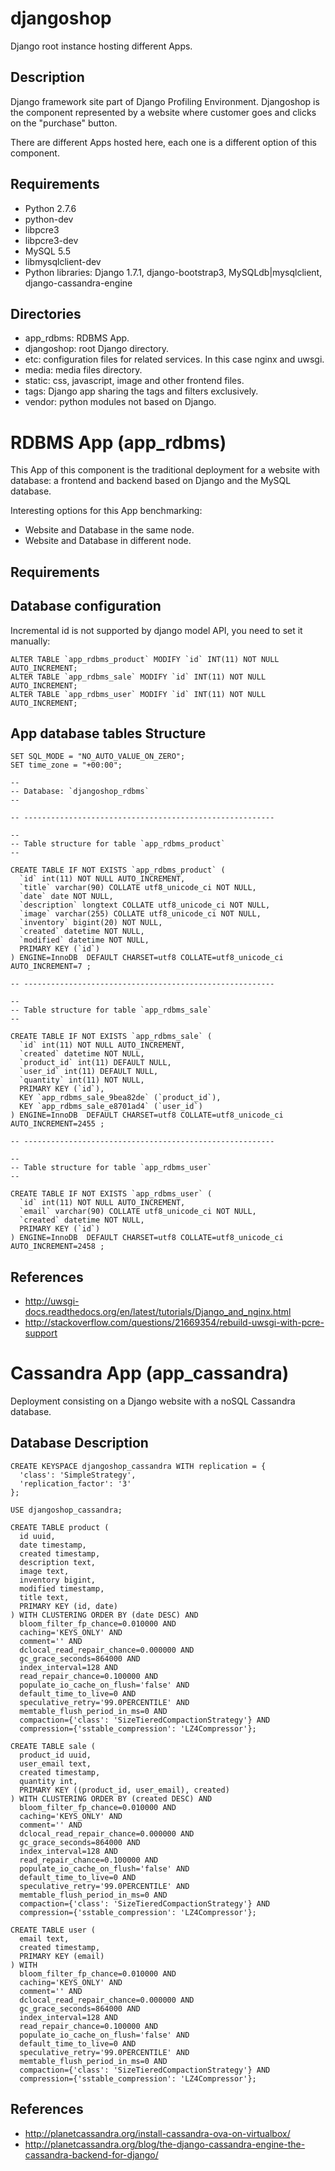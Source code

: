 djangoshop
==========

Django root instance hosting different Apps.


Description
-----------

Django framework site part of Django Profiling Environment. Djangoshop is the
component represented by a website where customer goes and clicks on the 
"purchase" button.

There are different Apps hosted here, each one is a different option of this
component. 


Requirements
------------

* Python 2.7.6
* python-dev
* libpcre3
* libpcre3-dev
* MySQL 5.5
* libmysqlclient-dev
* Python libraries: Django 1.7.1, django-bootstrap3, MySQLdb|mysqlclient, 
  django-cassandra-engine


Directories
-----------

* app_rdbms: RDBMS App.
* djangoshop: root Django directory.
* etc: configuration files for related services. In this case nginx and uwsgi.
* media: media files directory.
* static: css, javascript, image and other frontend files.
* tags: Django app sharing the tags and filters exclusively.
* vendor: python modules not based on Django.


RDBMS App (app_rdbms)
=====================

This App of this component is the traditional deployment for a website with
database: a frontend and backend based on Django and the MySQL database.

Interesting options for this App benchmarking:

* Website and Database in the same node.
* Website and Database in different node.


Requirements
------------

	

Database configuration
----------------------

Incremental id is not supported by django model API, you need to set it
manually:

```
ALTER TABLE `app_rdbms_product` MODIFY `id` INT(11) NOT NULL AUTO_INCREMENT;
ALTER TABLE `app_rdbms_sale` MODIFY `id` INT(11) NOT NULL AUTO_INCREMENT;
ALTER TABLE `app_rdbms_user` MODIFY `id` INT(11) NOT NULL AUTO_INCREMENT;
```

App database tables Structure
-----------------------------

```
SET SQL_MODE = "NO_AUTO_VALUE_ON_ZERO";
SET time_zone = "+00:00";

--
-- Database: `djangoshop_rdbms`
--

-- --------------------------------------------------------

--
-- Table structure for table `app_rdbms_product`
--

CREATE TABLE IF NOT EXISTS `app_rdbms_product` (
  `id` int(11) NOT NULL AUTO_INCREMENT,
  `title` varchar(90) COLLATE utf8_unicode_ci NOT NULL,
  `date` date NOT NULL,
  `description` longtext COLLATE utf8_unicode_ci NOT NULL,
  `image` varchar(255) COLLATE utf8_unicode_ci NOT NULL,
  `inventory` bigint(20) NOT NULL,
  `created` datetime NOT NULL,
  `modified` datetime NOT NULL,
  PRIMARY KEY (`id`)
) ENGINE=InnoDB  DEFAULT CHARSET=utf8 COLLATE=utf8_unicode_ci AUTO_INCREMENT=7 ;

-- --------------------------------------------------------

--
-- Table structure for table `app_rdbms_sale`
--

CREATE TABLE IF NOT EXISTS `app_rdbms_sale` (
  `id` int(11) NOT NULL AUTO_INCREMENT,
  `created` datetime NOT NULL,
  `product_id` int(11) DEFAULT NULL,
  `user_id` int(11) DEFAULT NULL,
  `quantity` int(11) NOT NULL,
  PRIMARY KEY (`id`),
  KEY `app_rdbms_sale_9bea82de` (`product_id`),
  KEY `app_rdbms_sale_e8701ad4` (`user_id`)
) ENGINE=InnoDB  DEFAULT CHARSET=utf8 COLLATE=utf8_unicode_ci AUTO_INCREMENT=2455 ;

-- --------------------------------------------------------

--
-- Table structure for table `app_rdbms_user`
--

CREATE TABLE IF NOT EXISTS `app_rdbms_user` (
  `id` int(11) NOT NULL AUTO_INCREMENT,
  `email` varchar(90) COLLATE utf8_unicode_ci NOT NULL,
  `created` datetime NOT NULL,
  PRIMARY KEY (`id`)
) ENGINE=InnoDB  DEFAULT CHARSET=utf8 COLLATE=utf8_unicode_ci AUTO_INCREMENT=2458 ;
```


References
----------

* http://uwsgi-docs.readthedocs.org/en/latest/tutorials/Django_and_nginx.html
* http://stackoverflow.com/questions/21669354/rebuild-uwsgi-with-pcre-support


Cassandra App (app_cassandra)
=============================

Deployment consisting on a Django website with a noSQL Cassandra database.


Database Description
--------------------

```
CREATE KEYSPACE djangoshop_cassandra WITH replication = {
  'class': 'SimpleStrategy',
  'replication_factor': '3'
};

USE djangoshop_cassandra;

CREATE TABLE product (
  id uuid,
  date timestamp,
  created timestamp,
  description text,
  image text,
  inventory bigint,
  modified timestamp,
  title text,
  PRIMARY KEY (id, date)
) WITH CLUSTERING ORDER BY (date DESC) AND
  bloom_filter_fp_chance=0.010000 AND
  caching='KEYS_ONLY' AND
  comment='' AND
  dclocal_read_repair_chance=0.000000 AND
  gc_grace_seconds=864000 AND
  index_interval=128 AND
  read_repair_chance=0.100000 AND
  populate_io_cache_on_flush='false' AND
  default_time_to_live=0 AND
  speculative_retry='99.0PERCENTILE' AND
  memtable_flush_period_in_ms=0 AND
  compaction={'class': 'SizeTieredCompactionStrategy'} AND
  compression={'sstable_compression': 'LZ4Compressor'};

CREATE TABLE sale (
  product_id uuid,
  user_email text,
  created timestamp,
  quantity int,
  PRIMARY KEY ((product_id, user_email), created)
) WITH CLUSTERING ORDER BY (created DESC) AND
  bloom_filter_fp_chance=0.010000 AND
  caching='KEYS_ONLY' AND
  comment='' AND
  dclocal_read_repair_chance=0.000000 AND
  gc_grace_seconds=864000 AND
  index_interval=128 AND
  read_repair_chance=0.100000 AND
  populate_io_cache_on_flush='false' AND
  default_time_to_live=0 AND
  speculative_retry='99.0PERCENTILE' AND
  memtable_flush_period_in_ms=0 AND
  compaction={'class': 'SizeTieredCompactionStrategy'} AND
  compression={'sstable_compression': 'LZ4Compressor'};

CREATE TABLE user (
  email text,
  created timestamp,
  PRIMARY KEY (email)
) WITH
  bloom_filter_fp_chance=0.010000 AND
  caching='KEYS_ONLY' AND
  comment='' AND
  dclocal_read_repair_chance=0.000000 AND
  gc_grace_seconds=864000 AND
  index_interval=128 AND
  read_repair_chance=0.100000 AND
  populate_io_cache_on_flush='false' AND
  default_time_to_live=0 AND
  speculative_retry='99.0PERCENTILE' AND
  memtable_flush_period_in_ms=0 AND
  compaction={'class': 'SizeTieredCompactionStrategy'} AND
  compression={'sstable_compression': 'LZ4Compressor'};
```

References
----------

* http://planetcassandra.org/install-cassandra-ova-on-virtualbox/
* http://planetcassandra.org/blog/the-django-cassandra-engine-the-cassandra-backend-for-django/